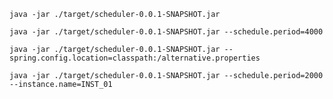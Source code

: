 
`java -jar ./target/scheduler-0.0.1-SNAPSHOT.jar`

`java -jar ./target/scheduler-0.0.1-SNAPSHOT.jar --schedule.period=4000`

`java -jar ./target/scheduler-0.0.1-SNAPSHOT.jar --spring.config.location=classpath:/alternative.properties`

`java -jar ./target/scheduler-0.0.1-SNAPSHOT.jar --schedule.period=2000 --instance.name=INST_01`